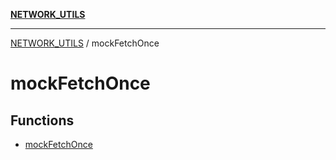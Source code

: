 [**NETWORK_UTILS**](../README.md)

***

[NETWORK_UTILS](../README.md) / mockFetchOnce

# mockFetchOnce

## Functions

- [mockFetchOnce](functions/mockFetchOnce.md)
